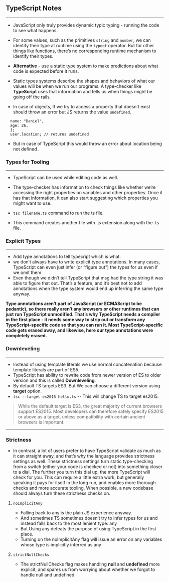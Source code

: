 ## TypeScript Notes
---

* JavaScript only truly provides dynamic typic typing - running the code to see what happens.

* For some values, such as the primitives ```string``` and ```number```, we can identify their type at runtime using the ```typeof``` operator. But for other things like functions, there’s no corresponding runtime mechanism to identify their types.

* **Alternative** - use a static type system to make predictions about what code is expected before it runs.

* Static types systems describe the shapes and behaviors of what our values will be when we run our programs. A type-checker like **TypeScript** uses that information and tells us when things might be going off the rails.

* In case of objects, If we try to access a property that doesn't exist should throw an error but JS returns the value `undefined`.

```const user = {
  name: "Daniel",
  age: 26,
  };
  user.location; // returns undefined
```
* But in case of TypeScript this would throw an error about location being not defined .

### Types for Tooling
---
* TypeScript can be used while editing code as well.
* The type-checker has information to check things like whether we’re accessing the right properties on variables and other properties. Once it has that information, it can also start suggesting which properties you might want to use.

* `tsc filename.ts`  command to run the ts file.
* This command creates another file with .js extension along with the .ts file.

### Explicit Types
---
* Add type annotations to tell typecript which is what.
* we don’t always have to write explicit type annotations. In many cases, TypeScript can even just infer (or “figure out”) the types for us even if we omit them.
* Even though we didn’t tell TypeScript that msg had the type string it was able to figure that out. That’s a feature, and it’s best not to add annotations when the type system would end up inferring the same type anyway.

**Type annotations aren’t part of JavaScript (or ECMAScript to be pedantic), so there really aren’t any browsers or other runtimes that can just run TypeScript unmodified. That’s why TypeScript needs a compiler in the first place - it needs some way to strip out or transform any TypeScript-specific code so that you can run it. Most TypeScript-specific code gets erased away, and likewise, here our type annotations were completely erased.**


### Downleveling
---
* Instead of using template literals we use normal concatenation because template literals are part of ES5. 
* TypeScript has ability to rewrite code from newer version of ES to older version and this is called **Downleveling**.
* By default TS targets ES3. But We can choose a different version using **target** option.
* `tsc --target es2015 hello.ts` -- This will change TS to target es2015.

> While the default target is ES3, the great majority of current browsers support ES2015. Most developers can therefore safely specify ES2015 or above as a target, unless compatibility with certain ancient browsers is important.

---

### Strictness

* In contrast, a lot of users prefer to have TypeScript validate as much as it can straight away, and that’s why the language provides strictness settings as well. These strictness settings turn static type-checking from a switch (either your code is checked or not) into something closer to a dial. The further you turn this dial up, the more TypeScript will check for you. This can require a little extra work, but generally speaking it pays for itself in the long run, and enables more thorough checks and more accurate tooling. When possible, a new codebase should always turn these strictness checks on.


1. `noImplicitAny`
    
    * Falling back to any is the plain JS experience anyway.
    * And sometimes TS sometimes doesn’t try to infer types for us and instead falls back to the most lenient type: any
    * But Using any defeats the purpose of using TypeScript in the first place. 
    * Turning on the noImplicitAny flag will issue an error on any variables whose type is implicitly inferred as any
        
2. `strictNullChecks`

    * The strictNullChecks flag makes handling **null** and **undefined** more explicit, and spares us from worrying about whether we forgot to handle null and undefined